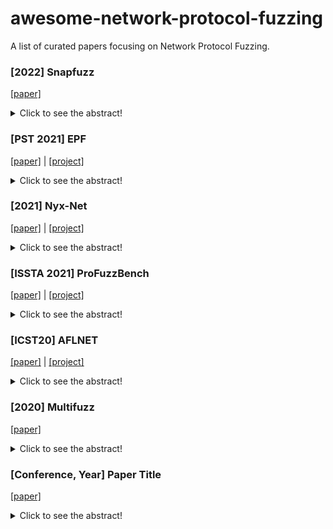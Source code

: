 # awesome-network-protocol-fuzzing

A list of curated papers focusing on Network Protocol Fuzzing. 

### [2022] Snapfuzz

[[paper]](https://arxiv.org/abs/2201.04048)

<details> 
	<summary>Click to see the abstract!</summary>
In recent years, fuzz testing has benefited from increased computational power and important algorithmic advances, leading to systems that have discovered many critical bugs and vulnerabilities in production software. Despite these successes, not all applications can be fuzzed efficiently. In particular, stateful applications such as network protocol implementations are constrained by their low fuzzing throughput and the need to develop fuzzing harnesses that reset their state and isolate their side effects. In this paper, we present SnapFuzz, a novel fuzzing framework for network applications. SnapFuzz offers a robust architecture that transforms slow asynchronous network communication into fast synchronous communication based on UNIX domain sockets, speeds up all file operations by redirecting them to an in-memory filesystem, and removes the need for many fragile modifications, such as configuring time delays or writing cleanup scripts, together with several other improvements. Using SnapFuzz, we fuzzed five popular networking applications: LightFTP, Dnsmasq, LIVE555, TinyDTLS and Dcmqrscp. We report impressive performance speedups of 72.4x, 49.7x, 24.8x, 23.9x, and 8.5x, respectively, with significantly simpler fuzzing harnesses in all cases. Through its performance advantage, SnapFuzz has also found 12 previously-unknown crashes in these applications.
</details>


### [PST 2021] EPF

[[paper]](https://ieeexplore.ieee.org/document/9647801) | [[project]](https://github.com/fkie-cad/epf)
<details> 
	<summary>Click to see the abstract!</summary>
Network fuzzing is a complex domain requiring fuzzers to handle highly structured input and communication schemes. In fuzzer development, such protocol-dependent semantics usually cause a focus on applicability: Resulting fuzz engines provide powerful APIs to add new protocols but rarely incorporate algorithmic fuzz improvements like the successful coverage-guidance. This paper aims to combine applicability and well-established algorithms for increased network fuzzing effectiveness. We introduce EPF, a coverage-guided and protocol-aware network fuzzing framework. EPF uses population-based simulated annealing to heuristically schedule packet types during fuzzing. In conjunction with a genetic algorithm that uses coverage metrics as fitness function, the framework steers input generation towards coverage maximization. Users can add protocols by defining packet models and state graphs through a Scapy-powered API. We collect first data in a case study on fuzzing the IEC 60870-5-104 SCADA protocol and compare EPF with AFLNet. Based on a total of 600 CPU days of fuzzing, we measure effectiveness using bug and coverage metrics. We report promising results that a) indicate similar performance to AFLNet without any optimizations and b) point out the potential and shortcomings of our approach.
</details>

### [2021] Nyx-Net

[[paper]](https://arxiv.org/abs/2111.03013) | [[project]](https://github.com/RUB-SysSec/nyx-net)

<details> 
	<summary>Click to see the abstract!</summary>
Coverage-guided fuzz testing ("fuzzing") has become mainstream and we have observed lots of progress in this research area recently. However, it is still challenging to efficiently test network services with existing coverage-guided fuzzing methods. In this paper, we introduce the design and implementation of Nyx-Net, a novel snapshot-based fuzzing approach that can successfully fuzz a wide range of targets spanning servers, clients, games, and even Firefox's Inter-Process Communication (IPC) interface. Compared to state-of-the-art methods, Nyx-Net improves test throughput by up to 300x and coverage found by up to 70%. Additionally, Nyx-Net is able to find crashes in two of ProFuzzBench's targets that no other fuzzer found previously. When using Nyx-Net to play the game Super Mario, Nyx-Net shows speedups of 10-30x compared to existing work. Under some circumstances, Nyx-Net is even able play "faster than light": solving the level takes less wall-clock time than playing the level perfectly even once. Nyx-Net is able to find previously unknown bugs in servers such as Lighttpd, clients such as MySQL client, and even Firefox's IPC mechanism - demonstrating the strength and versatility of the proposed approach. Lastly, our prototype implementation was awarded a $20.000 bug bounty for enabling fuzzing on previously unfuzzable code in Firefox and solving a long-standing problem at Mozilla.
</details>  

### [ISSTA 2021] ProFuzzBench

[[paper]](https://arxiv.org/abs/2101.05102) | [[project]](https://github.com/profuzzbench/profuzzbench)

<details> 
	<summary>Click to see the abstract!</summary>
We present a new benchmark (ProFuzzBench) for stateful fuzzing of network protocols. The benchmark includes a suite of representative open-source network servers for popular protocols, and tools to automate experimentation. We discuss challenges and potential directions for future research based on this benchmark. 
</details>  

### [ICST20] AFLNET

[[paper]](https://mboehme.github.io/paper/ICST20.AFLNet.pdf) | [[project]](https://mboehme.github.io/paper/ICST20.AFLNet.pdf)

<details> 
	<summary>Click to see the abstract!</summary>
Server fuzzing is difficult. Unlike simple command-line tools, servers feature a massive state space that can be traversed effectively only with well-defined sequences of input messages. Valid sequences are specified in a protocol. In this paper, we present AFLNET, the first greybox fuzzer for protocol implementations. Unlike existing protocol fuzzers, AFLNET takes a mutational approach and uses state-feedback to guide the fuzzing process. AFLNET is seeded with a corpus of recorded message exchanges between the server and an actual client. No protocol specification or message grammars are required. AFLNET acts as a client and replays variations of the original sequence of messages sent to the server and retains those variations that were effective at increasing the coverage of the code or state space. To identify the server states that are exercised by a message sequence, AFLNET uses the server's response codes. From this feedback, AFLNET identifies progressive regions in the state space, and systematically steers towards such regions. The case studies with AFLNET on two popular protocol implementations demonstrate a substantial performance boost over the state-of the-art. AFLNET discovered two new CVEs which are classified as critical (CVSS score CRITICAL 9.8).
</details>

### [2020] Multifuzz

[[paper]](https://www.semanticscholar.org/paper/MultiFuzz%3A-A-Coverage-Based-Multiparty-Protocol-for-Zeng-Lin/270667ae047643d49f98bbeb04c76a6e3d71e368)

<details> 
	<summary>Click to see the abstract!</summary>
The publish/subscribe model has gained prominence in the Internet of things (IoT) network, and both Message Queue Telemetry Transport (MQTT) and Constrained Application Protocol (CoAP) support it. However, existing coverage-based fuzzers may miss some paths when fuzzing such publish/subscribe protocols, because they implicitly assume that there are only two parties in a protocol, which is not true now since there are three parties, i.e., the publisher, the subscriber and the broker. In this paper, we propose MultiFuzz, a new coverage-based multiparty-protocol fuzzer. First, it embeds multiple-connection information in a single input. Second, it uses a message mutation algorithm to stimulate protocol state transitions, without the need of protocol specifications. Third, it uses a new desockmulti module to feed the network messages into the program under test. desockmulti is similar to desock (Preeny), a tool widely used by the community, but it is specially designed for fuzzing and is 10x faster. We implement MultiFuzz based on AFL, and use it to fuzz two popular projects Eclipse Mosquitto and libCoAP. We reported discovered problems to the projects. In addition, we compare MultiFuzz with AFL and two state-of-the-art fuzzers, MOPT and AFLNET, and find it discovering more paths and crashes
</details>

### [Conference, Year] Paper Title

[[paper]](www.google.com)
<details> 
	<summary>Click to see the abstract!</summary>
Lorem ipsum.
</details>

